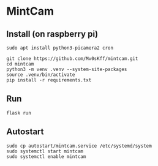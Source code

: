 # MintCam

## Install (on raspberry pi)

```
sudo apt install python3-picamera2 cron
```

```
git clone https://github.com/Mv0sKff/mintcam.git
cd mintcam
python3 -m venv .venv --system-site-packages
source .venv/bin/activate
pip install -r requirements.txt
```

## Run
```
flask run
```

## Autostart
```
sudo cp autostart/mintcam.service /etc/systemd/system
sudo systemctl start mintcam
sudo systemctl enable mintcam
```
